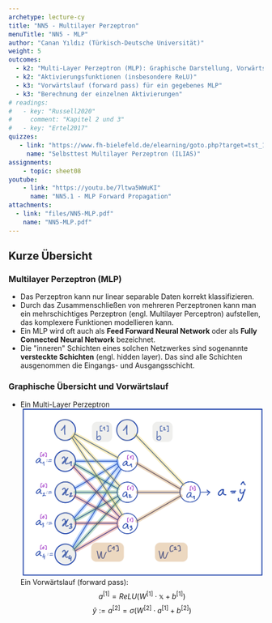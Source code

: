 ```yaml
---
archetype: lecture-cy
title: "NN5 - Multilayer Perzeptron"
menuTitle: "NN5 - MLP"
author: "Canan Yıldız (Türkisch-Deutsche Universität)"
weight: 5
outcomes:
  - k2: "Multi-Layer Perzeptron (MLP): Graphische Darstellung, Vorwärtslauf"
  - k2: "Aktivierungsfunktionen (insbesondere ReLU)"
  - k3: "Vorwärtslauf (forward pass) für ein gegebenes MLP"
  - k3: "Berechnung der einzelnen Aktivierungen"
# readings:
#   - key: "Russell2020"
#     comment: "Kapitel 2 und 3"
#   - key: "Ertel2017"
quizzes:
   - link: "https://www.fh-bielefeld.de/elearning/goto.php?target=tst_1106592&client_id=FH-Bielefeld"
     name: "Selbsttest Multilayer Perzeptron (ILIAS)"
assignments:
    - topic: sheet08
youtube:
    - link: "https://youtu.be/7ltwa5WWuKI"
      name: "NN5.1 - MLP Forward Propagation"
attachments:
  - link: "files/NN5-MLP.pdf"
    name: "NN5-MLP.pdf"
---
```



## Kurze Übersicht

### Multilayer Perzeptron (MLP)
*   Das Perzeptron kann nur linear separable Daten korrekt klassifizieren.
*   Durch das Zusammenschließen von mehreren Perzeptronen kann man ein mehrschichtiges Perzeptron (engl. Multilayer Perceptron) aufstellen, das komplexere Funktionen modellieren kann.
*   Ein MLP wird oft auch als **Feed Forward Neural Network** oder  als **Fully Connected Neural Network** bezeichnet.
*   Die "inneren" Schichten eines solchen Netzwerkes sind sogenannte **versteckte Schichten** (engl. hidden layer). Das sind alle Schichten ausgenommen die Eingangs- und Ausgangsschicht.

### Graphische Übersicht und Vorwärtslauf
*   Ein Multi-Layer Perzeptron
    ![](images/mlp.png)
    Ein Vorwärtslauf (forward pass):
    $$a^{[1]} = ReLU \left( W^{[1]} \cdot \mathbb{x} + b^{[1]} \right) \tag{1}$$
    $$\hat{y} := a^{[2]} = \sigma \left( W^{[2]} \cdot a^{[1]} + b^{[2]} \right) \tag{2}$$



